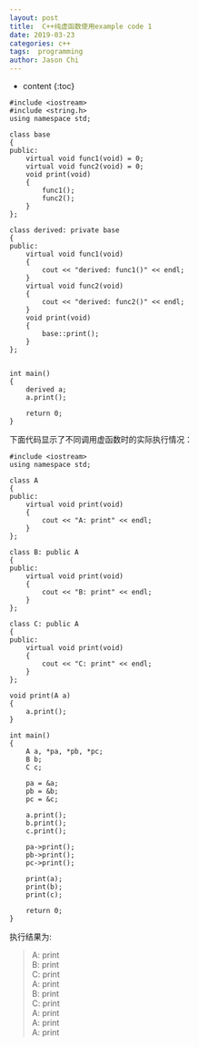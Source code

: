 ```yaml
---
layout: post
title:  C++纯虚函数使用example code 1
date: 2019-03-23
categories: c++
tags:  programming
author: Jason Chi
---
```

* content
{:toc}





```
#include <iostream>
#include <string.h>
using namespace std;

class base
{
public:
    virtual void func1(void) = 0;
    virtual void func2(void) = 0;
    void print(void)
    {
        func1();
        func2();
    }
};

class derived: private base
{
public:
    virtual void func1(void)
    {
        cout << "derived: func1()" << endl;
    }
    virtual void func2(void)
    {
        cout << "derived: func2()" << endl;
    }
    void print(void)
    {
        base::print();
    }
};


int main()
{
    derived a;
    a.print();

    return 0;
}
```

下面代码显示了不同调用虚函数时的实际执行情况：
```
#include <iostream>
using namespace std;

class A
{
public:
    virtual void print(void)
    {
        cout << "A: print" << endl;    
    }
};

class B: public A
{
public:
    virtual void print(void)
    {
        cout << "B: print" << endl;    
    }
};

class C: public A
{
public:
    virtual void print(void)
    {
        cout << "C: print" << endl;    
    }
};

void print(A a)
{
    a.print();    
}

int main()
{
    A a, *pa, *pb, *pc;
    B b;
    C c;

    pa = &a;
    pb = &b;
    pc = &c;

    a.print();
    b.print();
    c.print();

    pa->print();
    pb->print();
    pc->print();

    print(a);
    print(b);
    print(c);

    return 0;
}
```

执行结果为:

>A: print                                                                                                                                                                           
>B: print                                                                                                                                                                           
>C: print                                                                                                                                                                           
>A: print                                                                                                                                                                           
>B: print                                                                                                                                                                           
>C: print                                                                                                                                                                           
>A: print                                                                                                                                                                           
>A: print                                                                                                                                                                           
>A: print
